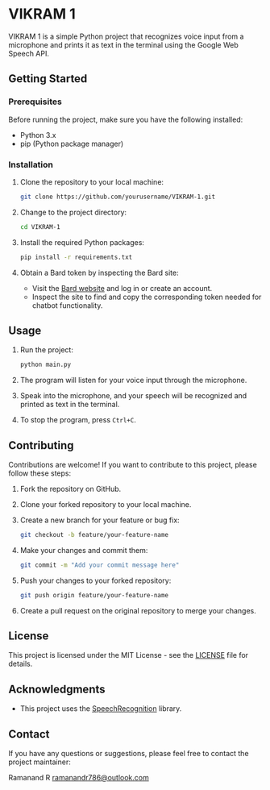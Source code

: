 
# VIKRAM 1

VIKRAM 1 is a simple Python project that recognizes voice input from a microphone and prints it as text in the terminal using the Google Web Speech API.

## Getting Started

### Prerequisites

Before running the project, make sure you have the following installed:

- Python 3.x
- pip (Python package manager)

### Installation

1. Clone the repository to your local machine:

   ```bash
   git clone https://github.com/yourusername/VIKRAM-1.git
   ```

2. Change to the project directory:

   ```bash
   cd VIKRAM-1
   ```

3. Install the required Python packages:

   ```bash
   pip install -r requirements.txt
   ```

4. Obtain a Bard token by inspecting the Bard site:
   - Visit the [Bard website](https://www.bardscience.com/) and log in or create an account.
   - Inspect the site to find and copy the corresponding token needed for chatbot functionality.

## Usage

1. Run the project:

   ```bash
   python main.py
   ```

2. The program will listen for your voice input through the microphone.

3. Speak into the microphone, and your speech will be recognized and printed as text in the terminal.

4. To stop the program, press `Ctrl+C`.

## Contributing

Contributions are welcome! If you want to contribute to this project, please follow these steps:

1. Fork the repository on GitHub.

2. Clone your forked repository to your local machine.

3. Create a new branch for your feature or bug fix:

   ```bash
   git checkout -b feature/your-feature-name
   ```

4. Make your changes and commit them:

   ```bash
   git commit -m "Add your commit message here"
   ```

5. Push your changes to your forked repository:

   ```bash
   git push origin feature/your-feature-name
   ```

6. Create a pull request on the original repository to merge your changes.

## License

This project is licensed under the MIT License - see the [LICENSE](LICENSE) file for details.

## Acknowledgments

- This project uses the [SpeechRecognition](https://pypi.org/project/SpeechRecognition/) library.

## Contact

If you have any questions or suggestions, please feel free to contact the project maintainer:

Ramanand R
ramanandr786@outlook.com
```

